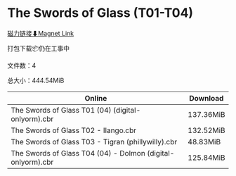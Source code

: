 # The Swords of Glass (T01-T04)

[磁力链接⬇Magnet Link](magnet:?xt=urn:btih:7c13b3d91c27445994e5d63b24f59996b1bdd552&dn=The%20Swords%20of%20Glass%20%28T01-T04%29)

打包下载📦仍在工事中

文件数：4

总大小：444.54MiB

Online | Download
--- | ---
The Swords of Glass T01 (04) (digital-onlyorm).cbr | 137.36MiB
The Swords of Glass T02 - Ilango.cbr | 132.52MiB
The Swords of Glass T03 - Tigran (phillywilly).cbr | 48.83MiB
The Swords of Glass T04 (04) - Dolmon (digital-onlyorm).cbr | 125.84MiB